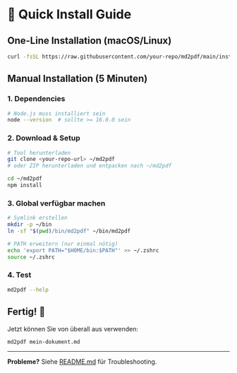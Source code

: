 # 🚀 Quick Install Guide

## One-Line Installation (macOS/Linux)

```bash
curl -fsSL https://raw.githubusercontent.com/your-repo/md2pdf/main/install.sh | bash
```

## Manual Installation (5 Minuten)

### 1. Dependencies
```bash
# Node.js muss installiert sein
node --version  # sollte >= 16.0.0 sein
```

### 2. Download & Setup
```bash
# Tool herunterladen
git clone <your-repo-url> ~/md2pdf
# oder ZIP herunterladen und entpacken nach ~/md2pdf

cd ~/md2pdf
npm install
```

### 3. Global verfügbar machen
```bash
# Symlink erstellen
mkdir -p ~/bin
ln -sf "$(pwd)/bin/md2pdf" ~/bin/md2pdf

# PATH erweitern (nur einmal nötig)
echo 'export PATH="$HOME/bin:$PATH"' >> ~/.zshrc
source ~/.zshrc
```

### 4. Test
```bash
md2pdf --help
```

## Fertig! 🎉

Jetzt können Sie von überall aus verwenden:
```bash
md2pdf mein-dokument.md
```

---

**Probleme?** Siehe [README.md](README.md#troubleshooting) für Troubleshooting. 